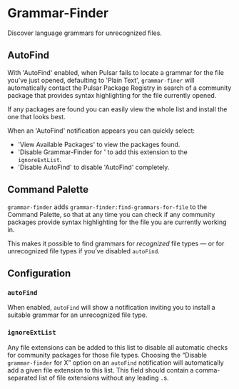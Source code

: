 # Grammar-Finder

Discover language grammars for unrecognized files.

## AutoFind

With 'AutoFind' enabled, when Pulsar fails to locate a grammar for the file you've just opened, defaulting to 'Plain Text', `grammar-finer` will automatically contact the Pulsar Package Registry in search of a community package that provides syntax highlighting for the file currently opened.

If any packages are found you can easily view the whole list and install the one that looks best.

When an 'AutoFind' notification appears you can quickly select:
  * 'View Available Packages' to view the packages found.
  * 'Disable Grammar-Finder for <ext>' to add this extension to the `ignoreExtList`.
  * 'Disable AutoFind' to disable 'AutoFind' completely.

## Command Palette

`grammar-finder` adds `grammar-finder:find-grammars-for-file` to the Command Palette, so that at any time you can check if any community packages provide syntax highlighting for the file you are currently working in.

This makes it possible to find grammars for _recognized_ file types — or for unrecognized file types if you’ve disabled `autoFind`.

## Configuration

### `autoFind`

When enabled, `autoFind` will show a notification inviting you to install a suitable grammar for an unrecognized file type.

### `ignoreExtList`

Any file extensions can be added to this list to disable all automatic checks for community packages for those file types. Choosing the “Disable `grammar-finder` for X” option on an `autoFind` notification will automatically add a given file extension to this list. This field should contain a comma-separated list of file extensions without any leading `.`s.
